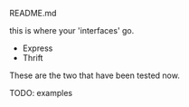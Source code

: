 README.md

this is where your 'interfaces' go.

- Express
- Thrift

These are the two that have been tested now. 

TODO: examples